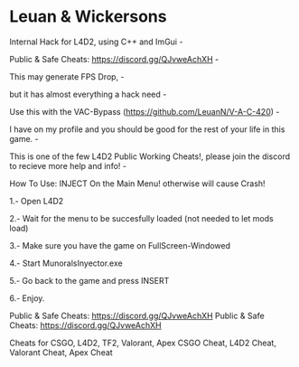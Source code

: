# Leuan & Wickersons
Internal Hack for L4D2, using C++ and ImGui - 

Public & Safe Cheats: https://discord.gg/QJvweAchXH  - 

This may generate FPS Drop,  -

but it has almost everything a hack need -

Use this with the VAC-Bypass (https://github.com/LeuanN/V-A-C-420)  -

I have on my profile and you should be good for the rest of your life in this game. -

This is one of the few L4D2 Public Working Cheats!, please join the discord to recieve more help and info! -


How To Use:
INJECT On the Main Menu! otherwise will cause Crash!

1.- Open L4D2

2.- Wait for the menu to be succesfully loaded (not needed to let mods load)

3.- Make sure you have the game on FullScreen-Windowed

4.- Start MunoralsInyector.exe

5.- Go back to the game and press INSERT

6.- Enjoy.

Public & Safe Cheats: https://discord.gg/QJvweAchXH
Public & Safe Cheats: https://discord.gg/QJvweAchXH

Cheats for CSGO, L4D2, TF2, Valorant, Apex
CSGO Cheat, L4D2 Cheat, Valorant Cheat, Apex Cheat
